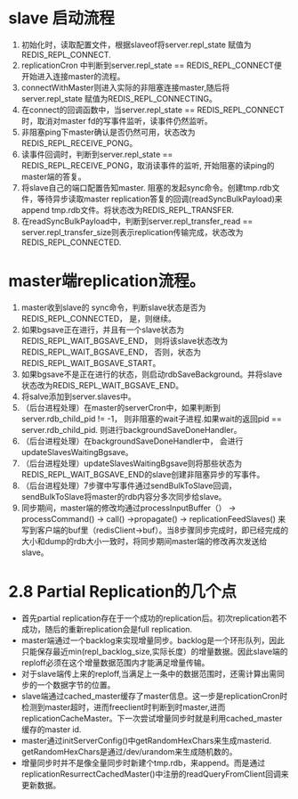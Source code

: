 slave 启动流程
=============
 
1. 初始化时，读取配置文件，根据slaveof将server.repl_state 赋值为REDIS_REPL_CONNECT.
2. replicationCron 中判断到server.repl_state == REDIS_REPL_CONNECT便开始进入连接master的流程。
3. connectWithMaster则进入实际的非阻塞连接master,随后将server.repl_state 赋值为REDIS_REPL_CONNECTING。
4. 在connect的回调函数中，当server.repl_state == REDIS_REPL_CONNECT时，取消对master fd的写事件监听，读事件仍然监听。
5. 非阻塞ping下master确认是否仍然可用，状态改为REDIS_REPL_RECEIVE_PONG。
6. 读事件回调时，判断到server.repl_state == REDIS_REPL_RECEIVE_PONG，取消读事件的监听, 开始阻塞的读ping的master端的答复。
7. 将slave自己的端口配置告知master. 阻塞的发起sync命令。创建tmp.rdb文件，等待异步读取master replication答复的回调(readSyncBulkPayload)来append tmp.rdb文件。将状态改为REDIS_REPL_TRANSFER.
8. 在readSyncBulkPayload中，判断到server.repl_transfer_read == server.repl_transfer_size则表示replication传输完成，状态改为REDIS_REPL_CONNECTED.

master端replication流程。
=============
1. master收到slave的 sync命令，判断slave状态是否为REDIS_REPL_CONNECTED， 是，则继续。
2. 如果bgsave正在进行，并且有一个slave状态为REDIS_REPL_WAIT_BGSAVE_END， 则将该slave状态改为REDIS_REPL_WAIT_BGSAVE_END， 否则，状态为REDIS_REPL_WAIT_BGSAVE_START。
3. 如果bgsave不是正在进行的状态，则启动rdbSaveBackground。并将slave状态改为REDIS_REPL_WAIT_BGSAVE_END。
4. 将salve添加到server.slaves中。
5. （后台进程处理）在master的serverCron中，如果判断到server.rdb_child_pid != -1， 则非阻塞的wait子进程.如果wait的返回pid == server.rdb_child_pid. 则进行backgroundSaveDoneHandler。
6. （后台进程处理）在backgroundSaveDoneHandler中， 会进行updateSlavesWaitingBgsave。
7. （后台进程处理）updateSlavesWaitingBgsave则将那些状态为REDIS_REPL_WAIT_BGSAVE_END的slave创建非阻塞异步的写事件。
8. （后台进程处理）7步骤中写事件通过sendBulkToSlave回调，sendBulkToSlave将master的rdb内容分多次同步给slave。
9. 同步期间，master端的修改均通过processInputBuffer（） -> processCommand() -> call() ->propagate() -> replicationFeedSlaves() 来写到客户端的buf里（redisClient->buf）。当8步骤同步完成时，即已经完成的大小和dump的rdb大小一致时，将同步期间master端的修改再次发送给slave。


2.8 Partial Replication的几个点
=============
+ 首先partial replication存在于一个成功的replication后。初次replication若不成功，随后的重新replication会是full replication.
+ master端通过一个backlog来实现增量同步。backlog是一个环形队列，因此只能保存最近min(repl_backlog_size,实际长度）的增量数据。因此slave端的reploff必须在这个增量数据范围内才能满足增量传输。
+ 对于slave端传上来的reploff,当满足上一条中的数据范围时，还需计算出需同步的一个数据字节的位置。
+ slave端通过cached_master缓存了master信息。这一步是replicationCron时检测到master超时，进而freeclient时判断到时master,进而replicationCacheMaster。下一次尝试增量同步时就是利用cached_master缓存的master id.
+ master通过initServerConfig()中getRandomHexChars来生成masterid. getRandomHexChars是通过/dev/urandom来生成随机数的。
+ 增量同步时并不是像全量同步时新建个tmp.rdb，来append。而是通过replicationResurrectCachedMaster()中注册的readQueryFromClient回调来更新数据。




